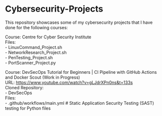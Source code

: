 # Cybersecurity-Projects
This repository showcases some of my cybersecurity projects that I have done for the following courses:

Course: Centre for Cyber Security Institute\
  Files:\
    - LinuxCommand_Project.sh\
    - NetworkResearch_Project.sh\
    - PenTesting_Project.sh\
    - PortScanner_Project.py
    
Course: DevSecOps Tutorial for Beginners | CI Pipeline with GitHub Actions and Docker Scout (Work in Progress)\
URL: https://www.youtube.com/watch?v=gLJdrXPn0ns&t=133s \
  Cloned Repository: \
    - DevSecOps\
  Files: \
    - .github/workflows/main.yml # Static Application Security Testing (SAST) testing for Python files
    
